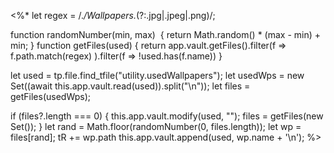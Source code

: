 <%*
let regex = /.*\/Wallpapers.*(?:\.jpg|\.jpeg|\.png)/;

function randomNumber(min, max)  { return Math.random() * (max - min) + min; }
function getFiles(used) {
    return app.vault.getFiles().filter(f =>
        f.path.match(regex)
    ).filter(f => !used.has(f.name))
}

let used = tp.file.find_tfile("utility.usedWallpapers");
let usedWps = new Set((await this.app.vault.read(used)).split("\n"));
let files = getFiles(usedWps);

if (files?.length === 0) {
  this.app.vault.modify(used, "");
  files = getFiles(new Set());
}
let rand = Math.floor(randomNumber(0, files.length));
let wp = files[rand];
tR += wp.path
this.app.vault.append(used, wp.name + '\n');
%>